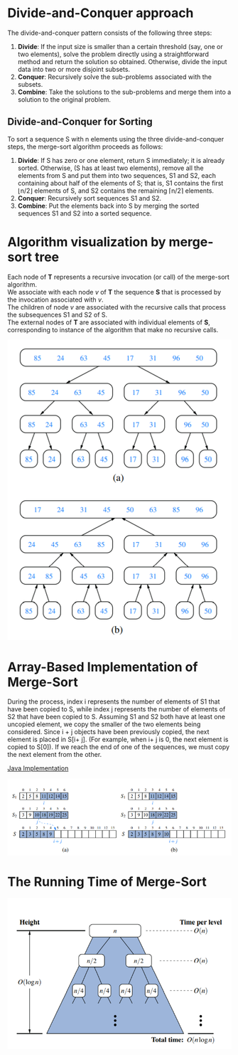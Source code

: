 # Divide-and-Conquer approach

The divide-and-conquer pattern consists of the following three
steps:
1. **Divide**: If the input size is smaller than a certain threshold (say, one or two
   elements), solve the problem directly using a straightforward method and
   return the solution so obtained. Otherwise, divide the input data into two or
   more disjoint subsets.
2. **Conquer**: Recursively solve the sub-problems associated with the subsets.
3. **Combine**: Take the solutions to the sub-problems and merge them into a solution to the original problem.

## Divide-and-Conquer for Sorting

To sort a sequence S with n elements using the three divide-and-conquer steps, the merge-sort algorithm proceeds as follows:
1. **Divide**: If S has zero or one element, return S immediately; it is already
   sorted. Otherwise, (S has at least two elements), remove all the elements
   from S and put them into two sequences, S1 and S2, each containing about
   half of the elements of S; that is, S1 contains the first ⌊n/2⌋ elements of S,
   and S2 contains the remaining ⌈n/2⌉ elements.
2. **Conquer**: Recursively sort sequences S1 and S2.
3. **Combine**: Put the elements back into S by merging the sorted sequences S1
   and S2 into a sorted sequence.

# Algorithm visualization by merge-sort tree

Each node of **T** represents a recursive invocation (or call) of the merge-sort algorithm.</br>
We associate with each node _v_ of **T** the sequence **S** that is processed by the invocation associated with _v_.</br>
The children of node _v_ are associated with the recursive calls that process the subsequences S1 and
S2 of S.</br>
The external nodes of **T** are associated with individual elements of **S**,
corresponding to instance of the algorithm that make no recursive calls.</br>

![merge-sort tree](../../../../../../assets/sorting/merge-sort/merge-sort-tree.png)

# Array-Based Implementation of Merge-Sort

During the process,
index i represents the number of elements of S1 that have been copied to S, while
index j represents the number of elements of S2 that have been copied to S. Assuming S1 and S2 both have at least one
uncopied element, we copy the smaller of the two elements being considered. Since i + j objects have been previously copied,
the next element is placed in S[i+ j]. (For example, when i+ j is 0, the next element is copied to S[0]).
If we reach the end of one of the sequences, we must copy the next element from the other.

[Java Implementation](./MergeSort.java)

![merge-sort tree](../../../../../../assets/sorting/merge-sort/merge-arrays.png)

# The Running Time of Merge-Sort

![merge-sort complexity](../../../../../../assets/sorting/merge-sort/merge-sort-complexity.png)
